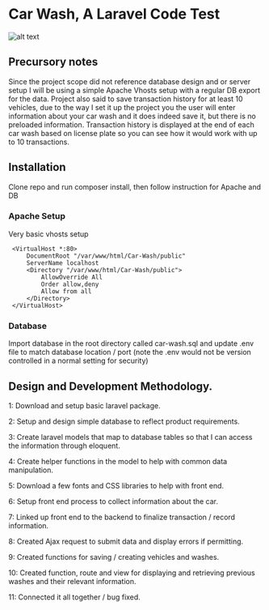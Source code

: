 # Car Wash, A Laravel Code Test

![alt text](http://i.imgur.com/76y3mdw.png "Product Screenshot")

 
## Precursory notes

 Since the project scope did not reference database design and or server setup I will be using a simple Apache Vhosts setup with a regular DB export for the data.
 Project also said to save transaction history for at least 10 vehicles, due to the way I set it up the project you the user will enter information about your car wash and it does indeed save it, but there is no preloaded information. Transaction history is displayed at the end of each car wash based on license plate so you can see how it would work with up to 10 transactions.
 
## Installation
 
Clone repo and run composer install, then follow instruction for Apache and DB

### Apache Setup 
 
Very basic vhosts setup 
```
 <VirtualHost *:80>
     DocumentRoot "/var/www/html/Car-Wash/public"
     ServerName localhost
     <Directory "/var/www/html/Car-Wash/public">
         AllowOverride All
         Order allow,deny
         Allow from all
     </Directory>
 </VirtualHost>
```

### Database

Import database in the root directory called car-wash.sql and update .env file to match database location / port (note the .env would not be version controlled in a normal setting for security)

## Design and Development Methodology.

1: Download and setup basic laravel package.

2: Setup and design simple database to reflect product requirements.

3: Create laravel models that map to database tables so that I can access the information through eloquent.

4: Create helper functions in the model to help with common data manipulation. 

5: Download a few fonts and CSS libraries to help with front end.

6: Setup front end process to collect information about the car.

7: Linked up front end to the backend to finalize transaction / record information. 

8: Created Ajax request to submit data and display errors if permitting.

9: Created functions for saving / creating vehicles and washes.

10: Created function, route and view for displaying and retrieving previous washes and their relevant information.

11: Connected it all together / bug fixed.

